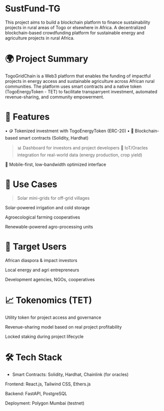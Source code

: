 # SustFund-TG
This project aims to build a blockchain platform to finance sustainability projects in rural areas of Togo or elsewhere in Africa.
A decentralized blockchain-based crowdfunding platform for sustainable energy and agriculture projects in rural Africa.

# 🌍 Project Summary
TogoGridChain is a Web3 platform that enables the funding of impactful projects in energy access and sustainable agriculture across African rural communities. The platform uses smart contracts and a native token (TogoEnergyToken - TET) to facilitate transparryent investment, automated revenue-sharing, and community empowerment.

# 🚀 Features

• 🪙 Tokenized investment with TogoEnergyToken (ERC-20)
• 🔗 Blockchain-based smart contracts (Solidity, Hardhat)
> 📊 Dashboard for investors and project developers
> 📡 IoT/Oracles integration for real-world data (energy production, crop yield)

📱 Mobile-first, low-bandwidth optimized interface

# 🧭 Use Cases

> Solar mini-grids for off-grid villages

Solar-powered irrigation and cold storage

Agroecological farming cooperatives

Renewable-powered agro-processing units

# 💼 Target Users

African diaspora & impact investors

Local energy and agri entrepreneurs

Development agencies, NGOs, cooperatives


# 📈 Tokenomics (TET)

Utility token for project access and governance

Revenue-sharing model based on real project profitability

Locked staking during project lifecycle

# 🛠 Tech Stack

- Smart Contracts: Solidity, Hardhat, Chainlink (for oracles)

Frontend: React.js, Tailwind CSS, Ethers.js

Backend: FastAPI, PostgreSQL

Deployment: Polygon Mumbai (testnet)
